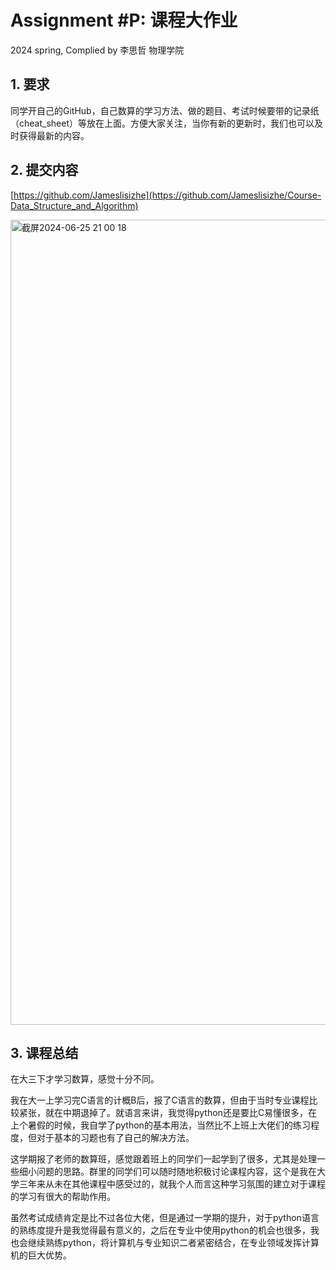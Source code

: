 # Assignment #P: 课程大作业

2024 spring, Complied by 李思哲 物理学院



## 1. 要求

同学开自己的GitHub，自己数算的学习方法、做的题目、考试时候要带的记录纸（cheat_sheet）等放在上面。方便大家关注，当你有新的更新时，我们也可以及时获得最新的内容。


## 2. 提交内容

[https://github.com/Jameslisizhe](https://github.com/Jameslisizhe/Course-Data_Structure_and_Algorithm)

<img width="1288" alt="截屏2024-06-25 21 00 18" src="https://github.com/Jameslisizhe/Course-Data_Structure_and_Algorithm/assets/161715584/15e79cf2-28a4-4961-884d-a194f291bb6e">





## 3. 课程总结

在大三下才学习数算，感觉十分不同。

我在大一上学习完C语言的计概B后，报了C语言的数算，但由于当时专业课程比较紧张，就在中期退掉了。就语言来讲，我觉得python还是要比C易懂很多，在上个暑假的时候，我自学了python的基本用法，当然比不上班上大佬们的练习程度，但对于基本的习题也有了自己的解决方法。

这学期报了老师的数算班，感觉跟着班上的同学们一起学到了很多，尤其是处理一些细小问题的思路。群里的同学们可以随时随地积极讨论课程内容，这个是我在大学三年来从未在其他课程中感受过的，就我个人而言这种学习氛围的建立对于课程的学习有很大的帮助作用。

虽然考试成绩肯定是比不过各位大佬，但是通过一学期的提升，对于python语言的熟练度提升是我觉得最有意义的，之后在专业中使用python的机会也很多，我也会继续熟练python，将计算机与专业知识二者紧密结合，在专业领域发挥计算机的巨大优势。


